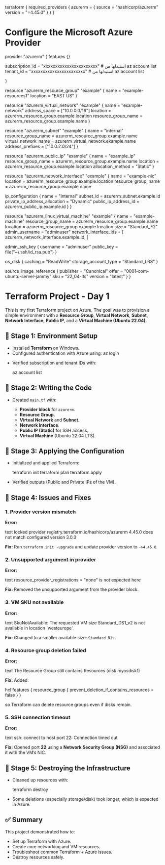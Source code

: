 terraform {
  required_providers {
    azurerm = {
      source  = "hashicorp/azurerm"
      version = "=4.45.0"
    }
  }
}

# Configure the Microsoft Azure Provider
provider "azurerm" {
  features {}

  subscription_id = "xxxxxxxxxxxxxxxxxxxxxxx" # استبدلها من az account list
  tenant_id       = "xxxxxxxxxxxxxxxxxxxxxxx" # استبدلها من az account list

}


resource "azurerm_resource_group" "example" {
  name     = "example-resources1"
  location = "EAST US"
}

resource "azurerm_virtual_network" "example" {
  name                = "example-network"
  address_space       = ["10.0.0.0/16"]
  location            = azurerm_resource_group.example.location
  resource_group_name = azurerm_resource_group.example.name
}

resource "azurerm_subnet" "example" {
  name                 = "internal"
  resource_group_name  = azurerm_resource_group.example.name
  virtual_network_name = azurerm_virtual_network.example.name
  address_prefixes     = ["10.0.2.0/24"]
}

resource "azurerm_public_ip" "example" {
  name                     = "example_ip"
  resource_group_name = azurerm_resource_group.example.name
  location                 = azurerm_resource_group.example.location
  allocation_method        = "Static"
}

resource "azurerm_network_interface" "example" {
  name                = "example-nic"
  location            = azurerm_resource_group.example.location
  resource_group_name = azurerm_resource_group.example.name

  ip_configuration {
    name                          = "internal"
    subnet_id                     = azurerm_subnet.example.id
    private_ip_address_allocation = "Dynamic"
    public_ip_address_id          = azurerm_public_ip.example.id
  }
}

resource "azurerm_linux_virtual_machine" "example" {
  name                = "example-machine"
  resource_group_name = azurerm_resource_group.example.name
  location            = azurerm_resource_group.example.location
  size                = "Standard_F2"
  admin_username      = "adminuser"
  network_interface_ids = [
    azurerm_network_interface.example.id,
  ]

  admin_ssh_key {
    username   = "adminuser"
    public_key = file("~/.ssh/id_rsa.pub")
  }

  os_disk {
    caching              = "ReadWrite"
    storage_account_type = "Standard_LRS"
  }

  source_image_reference {
    publisher = "Canonical"
    offer     = "0001-com-ubuntu-server-jammy"
    sku       = "22_04-lts"
    version   = "latest"
  }
}



# Terraform Project - Day 1

This is my first Terraform project on Azure. 
The goal was to provision a simple environment with a **Resource Group**, **Virtual Network**, **Subnet**, **Network Interface**, **Public IP**, and a **Virtual Machine (Ubuntu 22.04)**.


## 📌 Stage 1: Environment Setup
- Installed **Terraform** on Windows.
- Configured authentication with Azure using:
  az login

* Verified subscription and tenant IDs with:

  az account list
  


## 📌 Stage 2: Writing the Code

* Created `main.tf` with:

  * **Provider block** for `azurerm`.
  * **Resource Group**.
  * **Virtual Network** and **Subnet**.
  * **Network Interface**.
  * **Public IP (Static)** for SSH access.
  * **Virtual Machine** (Ubuntu 22.04 LTS).


## 📌 Stage 3: Applying the Configuration

* Initialized and applied Terraform:

  terraform init
  terraform plan
  terraform apply
  
* Verified outputs (Public and Private IPs of the VM).


## 📌 Stage 4: Issues and Fixes

### 1. Provider version mismatch

**Error:**

text
locked provider registry.terraform.io/hashicorp/azurerm 4.45.0 does not match configured version 3.0.0


**Fix:**
Run `terraform init -upgrade` and update provider version to `~>4.45.0`.


### 2. Unsupported argument in provider

**Error:**

text
resource_provider_registrations = "none" is not expected here


**Fix:**
Removed the unsupported argument from the provider block.


### 3. VM SKU not available

**Error:**

text
SkuNotAvailable: The requested VM size Standard_DS1_v2 is not available in location 'westeurope'.


**Fix:**
Changed to a smaller available size: `Standard_B1s`.


### 4. Resource group deletion failed

**Error:**

text
The Resource Group still contains Resources (disk myosdisk1)


**Fix:**
Added:

hcl
features {
  resource_group {
    prevent_deletion_if_contains_resources = false
  }
}


so Terraform can delete resource groups even if disks remain.


### 5. SSH connection timeout

**Error:**

text
ssh: connect to host <public-ip> port 22: Connection timed out


**Fix:**
Opened port **22** using a **Network Security Group (NSG)** and associated it with the VM’s NIC.


## 📌 Stage 5: Destroying the Infrastructure

* Cleaned up resources with:

  terraform destroy
  
* Some deletions (especially storage/disk) took longer, which is expected in Azure.


## ✅ Summary

This project demonstrated how to:

* Set up Terraform with Azure.
* Create core networking and VM resources.
* Troubleshoot common Terraform + Azure issues.
* Destroy resources safely.



